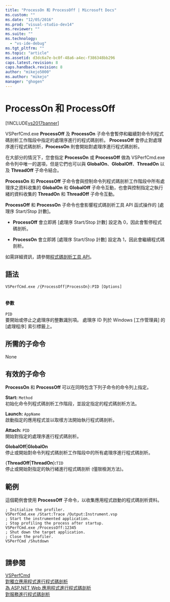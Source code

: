 ```yaml
---
title: "ProcessOn 和 ProcessOff | Microsoft Docs"
ms.custom: ""
ms.date: "12/05/2016"
ms.prod: "visual-studio-dev14"
ms.reviewer: ""
ms.suite: ""
ms.technology: 
  - "vs-ide-debug"
ms.tgt_pltfrm: ""
ms.topic: "article"
ms.assetid: d3dc6a7e-bc0f-48a6-a4ec-f386348bb296
caps.latest.revision: 8
caps.handback.revision: 8
author: "mikejo5000"
ms.author: "mikejo"
manager: "ghogen"
---
```

# ProcessOn 和 ProcessOff
[!INCLUDE[vs2017banner](../code-quality/includes/vs2017banner.md)]

VSPerfCmd.exe **ProcessOff** 及 **ProcessOn** 子命令會暫停和繼續對命令列程式碼剖析工作階段中指定的處理序進行的程式碼剖析。  **ProcessOff** 會停止對處理序進行程式碼剖析，**ProcessOn** 則會開始對處理序進行程式碼剖析。  
  
 在大部分的情況下，您會指定 **ProcessOn** 或 **ProcessOff** 做為 VSPerfCmd.exe 命令列中唯一的選項，但是它們也可以與 **GlobalOn**、**GlobalOff**、**ThreadOn** 以及 **ThreadOff** 子命令結合。  
  
 **ProcessOn** 和 **ProcessOff** 子命令會與控制命令列程式碼剖析工作階段中所有處理序之資料收集的 **GlobalOn** 和 **GlobalOff** 子命令互動，也會與控制指定之執行緒的資料收集的 **ThreadOn** 和 **ThreadOff** 子命令互動。  
  
 **ProcessOff** 和 **ProcessOn** 子命令也會影響程式碼剖析工具 API 函式操作的 \[處理序 Start\/Stop 計數\]。  
  
-   **ProcessOff** 會立即將 \[處理序 Start\/Stop 計數\] 設定為 0，因此會暫停程式碼剖析。  
  
-   **ProcessOn** 會立即將 \[處理序 Start\/Stop 計數\] 設定為 1，因此會繼續程式碼剖析。  
  
 如需詳細資訊，請參閱[程式碼剖析工具 API](../profiling/profiling-tools-apis.md)。  
  
## 語法  
  
```  
VSPerfCmd.exe /{ProcessOff|ProcessOn}:PID [Options]  
  
```  
  
#### 參數  
 `PID`  
 要開始或停止之處理序的整數識別項。  處理序 ID 列於 Windows \[工作管理員\] 的 \[處理程序\] 索引標籤上。  
  
## 所需的子命令  
 None  
  
## 有效的子命令  
 **ProcessOn** 和 **ProcessOff** 可以在同時包含下列子命令的命令列上指定。  
  
 **Start:** `Method`  
 初始化命令列程式碼剖析工作階段，並設定指定的程式碼剖析方法。  
  
 **Launch:** `AppName`  
 啟動指定的應用程式並以取樣方法開始執行程式碼剖析。  
  
 **Attach:** `PID`  
 開始對指定的處理序進行程式碼剖析。  
  
 **GlobalOff**&#124;**GlobalOn**  
 停止或開始對命令列程式碼剖析工作階段中的所有處理序進行程式碼剖析。  
  
 {**ThreadOff**&#124;**ThreadOn**}**:**`TID`  
 停止或開始對指定的執行緒進行程式碼剖析 \(僅限檢測方法\)。  
  
## 範例  
 這個範例會使用 **ProcessOff** 子命令，以收集應用程式啟動的程式碼剖析資料。  
  
```  
; Initialize the profiler.  
VSPerfCmd.exe /Start:Trace /Output:Instrument.vsp   
; Start the instrumented application.  
; Stop profiling the process after startup.  
VSPerfCmd.exe /ProcessOff:12345  
; Shut down the target application.  
; Close the profiler.  
VSPerfCmd /Shutdown  
  
```  
  
## 請參閱  
 [VSPerfCmd](../profiling/vsperfcmd.md)   
 [對獨立應用程式進行程式碼剖析](../profiling/command-line-profiling-of-stand-alone-applications.md)   
 [為 ASP.NET Web 應用程式進行程式碼剖析](../profiling/command-line-profiling-of-aspnet-web-applications.md)   
 [對服務進行程式碼剖析](../profiling/command-line-profiling-of-services.md)